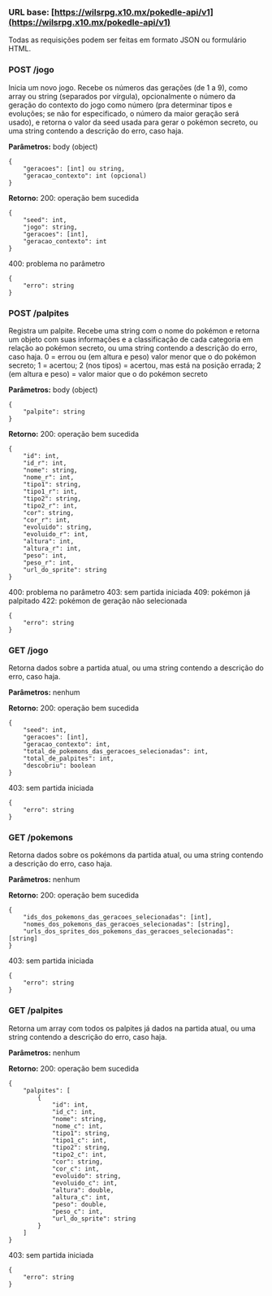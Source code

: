 ### URL base: [https://wilsrpg.x10.mx/pokedle-api/v1](https://wilsrpg.x10.mx/pokedle-api/v1)
Todas as requisições podem ser feitas em formato JSON ou formulário HTML.

### POST /jogo

Inicia um novo jogo. Recebe os números das gerações (de 1 a 9), como array ou string (separados por vírgula), opcionalmente o número da geração do contexto do jogo como número (pra determinar tipos e evoluções; se não for especificado, o número da maior geração será usado), e retorna o valor da seed usada para gerar o pokémon secreto, ou uma string contendo a descrição do erro, caso haja.

**Parâmetros:** body (object)

	{
		"geracoes": [int] ou string,
		"geracao_contexto": int (opcional)
	}

**Retorno:**
200: operação bem sucedida

	{
		"seed": int,
		"jogo": string,
		"geracoes": [int],
		"geracao_contexto": int
	}
400: problema no parâmetro

	{
		"erro": string
	}



### POST /palpites

Registra um palpite. Recebe uma string com o nome do pokémon e retorna um objeto com suas informações e a classificação de cada categoria em relação ao pokémon secreto, ou uma string contendo a descrição do erro, caso haja.
0 = errou ou (em altura e peso) valor menor que o do pokémon secreto;
1 = acertou;
2 (nos tipos) = acertou, mas está na posição errada;
2 (em altura e peso) = valor maior que o do pokémon secreto

**Parâmetros:** body (object)

	{
		"palpite": string
	}

**Retorno:**
200: operação bem sucedida

	{
		"id": int,
		"id_r": int,
		"nome": string,
		"nome_r": int,
		"tipo1": string,
		"tipo1_r": int,
		"tipo2": string,
		"tipo2_r": int,
		"cor": string,
		"cor_r": int,
		"evoluido": string,
		"evoluido_r": int,
		"altura": int,
		"altura_r": int,
		"peso": int,
		"peso_r": int,
		"url_do_sprite": string
	}
400: problema no parâmetro
403: sem partida iniciada
409: pokémon já palpitado
422: pokémon de geração não selecionada

	{
		"erro": string
	}



### GET /jogo

Retorna dados sobre a partida atual, ou uma string contendo a descrição do erro, caso haja.

**Parâmetros:** nenhum

**Retorno:**
200: operação bem sucedida

	{
		"seed": int,
		"geracoes": [int],
		"geracao_contexto": int,
		"total_de_pokemons_das_geracoes_selecionadas": int,
		"total_de_palpites": int,
		"descobriu": boolean
	}
403: sem partida iniciada

	{
		"erro": string
	}



### GET /pokemons

Retorna dados sobre os pokémons da partida atual, ou uma string contendo a descrição do erro, caso haja.

**Parâmetros:** nenhum

**Retorno:**
200: operação bem sucedida

	{
		"ids_dos_pokemons_das_geracoes_selecionadas": [int],
		"nomes_dos_pokemons_das_geracoes_selecionadas": [string],
		"urls_dos_sprites_dos_pokemons_das_geracoes_selecionadas": [string]
	}
403: sem partida iniciada

	{
		"erro": string
	}



### GET /palpites

Retorna um array com todos os palpites já dados na partida atual, ou uma string contendo a descrição do erro, caso haja.

**Parâmetros:** nenhum

**Retorno:**
200: operação bem sucedida

	{
		"palpites": [
			{
				"id": int,
				"id_c": int,
				"nome": string,
				"nome_c": int,
				"tipo1": string,
				"tipo1_c": int,
				"tipo2": string,
				"tipo2_c": int,
				"cor": string,
				"cor_c": int,
				"evoluido": string,
				"evoluido_c": int,
				"altura": double,
				"altura_c": int,
				"peso": double,
				"peso_c": int,
				"url_do_sprite": string
			}
		]
	}
403: sem partida iniciada

	{
		"erro": string
	}